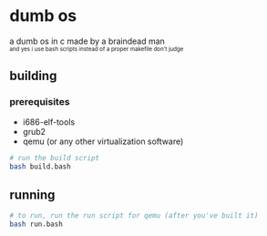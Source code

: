 # dumb os

a dumb os in c made by a braindead man
<br>
<sub><sub>and yes i use bash scripts instead of a proper makefile don't judge</sub></sub>

## building

### prerequisites
* i686-elf-tools
* grub2
* qemu (or any other virtualization software)

```bash
# run the build script
bash build.bash
```

## running

```bash
# to run, run the run script for qemu (after you've built it)
bash run.bash
```

